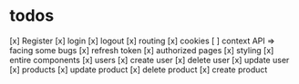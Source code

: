 # todos

[x] Register
[x] login
[x] logout
[x] routing
[x] cookies
[ ] context API => facing some bugs
[x] refresh token
[x] authorized pages
[x] styling
[x] entire components
[x] users
[x] create user
[x] delete user
[x] update user
[x] products
[x] update product
[x] delete product
[x] create product
